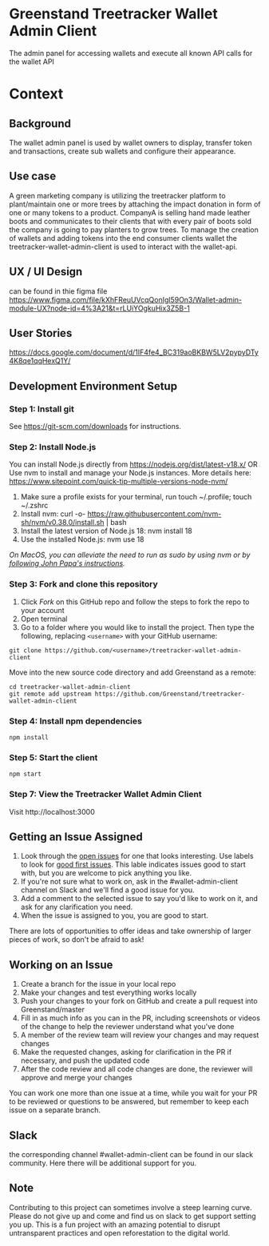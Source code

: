 # Greenstand Treetracker Wallet Admin Client 

The admin panel for accessing wallets and execute all known API calls for the wallet API

# Context

## Background

The wallet admin panel is used by wallet owners to display, transfer token and transactions, create sub wallets and configure their appearance. 

## Use case

A green marketing company is utilizing the treetracker platform to plant/maintain one or more trees by attaching the impact donation in form of one or many tokens to a product. CompanyA is selling hand made leather boots and communicates to their clients that with every pair of boots sold the company is going to pay planters to grow trees. To manage the creation of wallets and adding tokens into the end consumer clients wallet the treetracker-wallet-admin-client is used to interact with the wallet-api.

## UX / UI Design 

can be found in thie figma file https://www.figma.com/file/kXhFReuUVcqQonIgl59On3/Wallet-admin-module-UX?node-id=4%3A21&t=rLUiYOgkuHix3Z5B-1

## User Stories
https://docs.google.com/document/d/1IF4fe4_BC319aoBKBW5LV2pypyDTy4K8qe1qqHexQ1Y/

## Development Environment Setup

### Step 1: Install git

See https://git-scm.com/downloads for instructions.

### Step 2: Install Node.js

You can install Node.js directly from https://nodejs.org/dist/latest-v18.x/ OR
Use nvm to install and manage your Node.js instances. More details here: https://www.sitepoint.com/quick-tip-multiple-versions-node-nvm/

1. Make sure a profile exists for your terminal, run touch ~/.profile; touch ~/.zshrc
2. Install nvm: curl -o- https://raw.githubusercontent.com/nvm-sh/nvm/v0.38.0/install.sh | bash
3. Install the latest version of Node.js 18: nvm install 18
4. Use the installed Node.js: nvm use 18

_On MacOS, you can alleviate the need to run as sudo by using nvm or by [following John Papa's instructions](http://jpapa.me/nomoresudo)._

### Step 3: Fork and clone this repository

1. Click _Fork_ on this GitHub repo and follow the steps to fork the repo to your account
1. Open terminal
1. Go to a folder where you would like to install the project. Then type the following, replacing `<username>` with your GitHub username:

```
git clone https://github.com/<username>/treetracker-wallet-admin-client
```

Move into the new source code directory and add Greenstand as a remote:

```
cd treetracker-wallet-admin-client
git remote add upstream https://github.com/Greenstand/treetracker-wallet-admin-client
```

### Step 4: Install npm dependencies

```
npm install
```

### Step 5: Start the client

```
npm start
```

### Step 7: View the Treetracker Wallet Admin Client

Visit http://localhost:3000

## Getting an Issue Assigned

1. Look through the [open issues](https://github.com/Greenstand/treetracker-wallet-admin-client/issues) for one that looks interesting.
   Use labels to look for [good first issues](https://github.com/Greenstand/treetracker-wallet-admin-client/issues?q=is%3Aissue+is%3Aopen+label%3A%22good+first+issue%22). This lable indicates issues good to start with, but you are welcome to pick anything you like.
2. If you're not sure what to work on, ask in the #wallet-admin-client channel on Slack and we'll find a good issue for you.
3. Add a comment to the selected issue to say you'd like to work on it, and ask for any clarification you need.
4. When the issue is assigned to you, you are good to start.

There are lots of opportunities to offer ideas and take ownership of larger pieces of work, so don't be afraid to ask!

## Working on an Issue

1. Create a branch for the issue in your local repo
2. Make your changes and test everything works locally
3. Push your changes to your fork on GitHub and create a pull request into Greenstand/master
4. Fill in as much info as you can in the PR, including screenshots or videos of the change to help the reviewer understand what you've done
5. A member of the review team will review your changes and may request changes
6. Make the requested changes, asking for clarification in the PR if necessary, and push the updated code
7. After the code review and all code changes are done, the reviewer will approve and merge your changes

You can work one more than one issue at a time, while you wait for your PR to be reviewed or questions to be answered, but remember to keep each issue on a separate branch.

## Slack

the corresponding channel #wallet-admin-client can be found in our slack community. Here there will be additional support for you.

## Note

Contributing to this project can sometimes involve a steep learning curve. Please do not give up and come and find us on slack to get support setting you up. This is a fun project with an amazing potential to disrupt untransparent practices and open reforestation to the digital world. 

